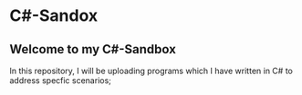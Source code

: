 # C#-Sandox

## Welcome to my C#-Sandbox

In this repository, I will be uploading programs which I have written in C# to address specfic scenarios;
